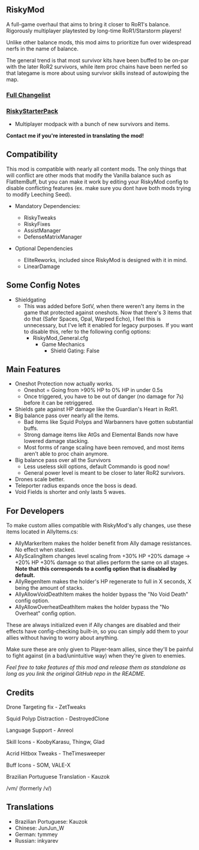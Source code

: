 ## RiskyMod
A full-game overhaul that aims to bring it closer to RoR1's balance. Rigorously multiplayer playtested by long-time RoR1/Starstorm players!

Unlike other balance mods, this mod aims to prioritize fun over widespread nerfs in the name of balance.

The general trend is that most survivor kits have been buffed to be on-par with the later RoR2 survivors, while item proc chains have been nerfed so that lategame is more about using survivor skills instead of autowiping the map.

### [Full Changelist](https://thunderstore.io/package/Risky_Lives/RiskyMod/wiki/)

### [RiskyStarterPack](https://thunderstore.io/package/Risky_Lives/RiskyStarterPack/)
- Multiplayer modpack with a bunch of new survivors and items.

**Contact me if you're interested in translating the mod!**

## Compatibility

This mod is compatible with nearly all content mods. The only things that will conflict are other mods that modify the Vanilla balance such as FlatItemBuff, but you can make it work by editing your RiskyMod config to disable conflicting features (ex. make sure you dont have both mods trying to modify Leeching Seed).

- Mandatory Dependencies:
	- RiskyTweaks
	- RiskyFixes
	- AssistManager
	- DefenseMatrixManager
	
- Optional Dependencies
	- EliteReworks, included since RiskyMod is designed with it in mind.
	- LinearDamage
	
## Some Config Notes

- Shieldgating
	- This was added before SotV, when there weren't any items in the game that protected against oneshots. Now that there's 3 items that do that (Safer Spaces, Opal, Warped Echo), I feel this is unnecessary, but I've left it enabled for legacy purposes. If you want to disable this, refer to the following config options:
		- RiskyMod_General.cfg
			- Game Mechanics
				- Shield Gating: False

## Main Features

- Oneshot Protection now actually works.
	- Oneshot = Going from >90% HP to 0% HP in under 0.5s
	- Once triggered, you have to be out of danger (no damage for 7s) before it can be retriggered.
- Shields gate against HP damage like the Guardian's Heart in RoR1.
- Big balance pass over nearly all the items.
	- Bad items like Squid Polyps and Warbanners have gotten substantial buffs.
	- Strong damage items like AtGs and Elemental Bands now have lowered damage stacking.
	- Most forms of range scaling have been removed, and most items aren't able to proc chain anymore.
- Big balance pass over all the Survivors
	- Less useless skill options, default Commando is good now!
	- General power level is meant to be closer to later RoR2 survivors.
- Drones scale better.
- Teleporter radius expands once the boss is dead.
- Void Fields is shorter and only lasts 5 waves.
	
## For Developers

To make custom allies compatible with RiskyMod's ally changes, use these items located in AllyItems.cs:

- AllyMarkerItem makes the holder benefit from Ally damage resistances. No effect when stacked.
- AllyScalingItem changes level scaling from +30% HP +20% damage -> +20% HP +30% damage so that allies perform the same on all stages. **Note that this corresponds to a config option that is disabled by default.**
- AllyRegenItem makes the holder's HP regenerate to full in X seconds, X being the amount of stacks.
- AllyAllowVoidDeathItem makes the holder bypass the "No Void Death" config option.
- AllyAllowOverheatDeathItem makes the holder bypass the "No Overheat" config option.

These are always initialized even if Ally changes are disabled and their effects have config-checking built-in, so you can simply add them to your allies without having to worry about anything.

Make sure these are only given to Player-team allies, since they'll be painful to fight against (in a bad/unintuitive way) when they're given to enemies.

*Feel free to take features of this mod and release them as standalone as long as you link the original GitHub repo in the README.*
	
## Credits

Drone Targeting fix - ZetTweaks

Squid Polyp Distraction - DestroyedClone

Language Support - Anreol

Skill Icons - KoobyKarasu, Thingw, Glad

Acrid Hitbox Tweaks - TheTimesweeper

Buff Icons - SOM, VALE-X

Brazilian Portuguese Translation - Kauzok

/vm/ (formerly /v/)

## Translations

- Brazilian Portuguese: Kauzok
- Chinese: JunJun_W
- German: tymmey
- Russian: inkyarev